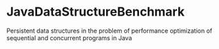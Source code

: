 # JavaDataStructureBenchmark
Persistent data structures in the problem of performance optimization of sequential and concurrent programs in Java
